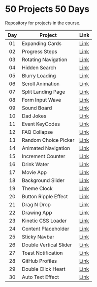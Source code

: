 # 50 Projects 50 Days

Repository for projects in the course.

| Day | Project                | Link                                                                       |
| :-: | ---------------------- | -------------------------------------------------------------------------- |
| 01  | Expanding Cards        | [Link](https://raubaca.github.io/50projects50days/expanding-cards/)        |
| 02  | Progress Steps         | [Link](https://raubaca.github.io/50projects50days/progress-steps/)         |
| 03  | Rotating Navigation    | [Link](https://raubaca.github.io/50projects50days/rotating-navigation/)    |
| 04  | Hidden Search          | [Link](https://raubaca.github.io/50projects50days/hidden-search/)          |
| 05  | Blurry Loading         | [Link](https://raubaca.github.io/50projects50days/blurry-loading/)         |
| 06  | Scroll Animation       | [Link](https://raubaca.github.io/50projects50days/scroll-animation/)       |
| 07  | Split Landing Page     | [Link](https://raubaca.github.io/50projects50days/split-landing-page/)     |
| 08  | Form Input Wave        | [Link](https://raubaca.github.io/50projects50days/form-input-wave/)        |
| 09  | Sound Board            | [Link](https://raubaca.github.io/50projects50days/sound-board/)            |
| 10  | Dad Jokes              | [Link](https://raubaca.github.io/50projects50days/dad-jokes/)              |
| 11  | Event KeyCodes         | [Link](https://raubaca.github.io/50projects50days/event-keycodes/)         |
| 12  | FAQ Collapse           | [Link](https://raubaca.github.io/50projects50days/faq-collapse/)           |
| 13  | Random Choice Picker   | [Link](https://raubaca.github.io/50projects50days/random-choice-picker/)   |
| 14  | Animated Navigation    | [Link](https://raubaca.github.io/50projects50days/animated-navigation/)    |
| 15  | Increment Counter      | [Link](https://raubaca.github.io/50projects50days/increment-counter/)      |
| 16  | Drink Water            | [Link](https://raubaca.github.io/50projects50days/drink-water/)            |
| 17  | Movie App              | [Link](https://raubaca.github.io/50projects50days/movie-app/)              |
| 18  | Background Slider      | [Link](https://raubaca.github.io/50projects50days/background-slider/)      |
| 19  | Theme Clock            | [Link](https://raubaca.github.io/50projects50days/theme-clock/)            |
| 20  | Button Ripple Effect   | [Link](https://raubaca.github.io/50projects50days/button-ripple-effect/)   |
| 21  | Drag N Drop            | [Link](https://raubaca.github.io/50projects50days/drag-n-drop/)            |
| 22  | Drawing App            | [Link](https://raubaca.github.io/50projects50days/drawing-app/)            |
| 23  | Kinetic CSS Loader     | [Link](https://raubaca.github.io/50projects50days/kinetic-css-loader/)     |
| 24  | Content Placeholder    | [Link](https://raubaca.github.io/50projects50days/content-placeholder/)    |
| 25  | Sticky Navbar          | [Link](https://raubaca.github.io/50projects50days/sticky-navbar/)          |
| 26  | Double Vertical Slider | [Link](https://raubaca.github.io/50projects50days/double-vertical-slider/) |
| 27  | Toast Notification     | [Link](https://raubaca.github.io/50projects50days/toast-notification/)     |
| 28  | GitHub Profiles        | [Link](https://raubaca.github.io/50projects50days/github-profiles/)        |
| 29  | Double Click Heart     | [Link](https://raubaca.github.io/50projects50days/double-click-heart/)     |
| 30  | Auto Text Effect       | [Link](https://raubaca.github.io/50projects50days/auto-text-effect/)       |

